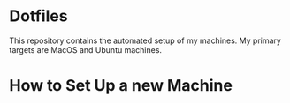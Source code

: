 # Dotfiles

This repository contains the automated setup of my machines. My primary targets are MacOS and Ubuntu machines.

# How to Set Up a new Machine

